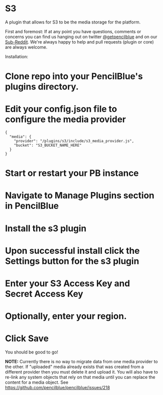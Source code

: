 S3
==

A plugin that allows for S3 to be the media storage for the platform.

First and foremost:  If at any point you have questions, comments or concerns you can find us hanging out on 
twitter [@getpencilblue](https://twitter.com/GetPencilBlue) and on our 
[Sub-Reddit](http://www.reddit.com/domain/pencilblue.org/).  We're always happy to help and pull requests (plugin 
or core) are always welcome. 

Installation:
# Clone repo into your PencilBlue's **plugins** directory.
# Edit your config.json file to configure the media provider
```
{
  "media": {
    "provider": "/plugins/s3/include/s3_media_provider.js",
    "bucket": "S3_BUCKET_NAME_HERE"
  }
}
```
# Start or restart your PB instance
# Navigate to **Manage Plugins** section in PencilBlue
# Install the **s3** plugin
# Upon successful install click the **Settings** button for the s3 plugin
# Enter your S3 Access Key and Secret Access Key
# Optionally, enter your region.
# Click Save

You should be good to go!

**NOTE:**
Currently there is no way to migrate data from one media provider to the other.  If "uploaded" media already exists 
that was created from a different provider then you must delete it and upload it.  You will also have to re-link any 
system objects that rely on that media until you can replace the content for a media object.  See 
https://github.com/pencilblue/pencilblue/issues/218
